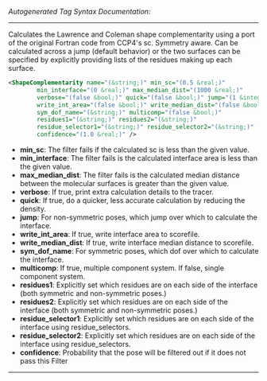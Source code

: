 <!-- THIS IS AN AUTOGENERATED FILE: Don't edit it directly, instead change the schema definition in the code itself. -->

_Autogenerated Tag Syntax Documentation:_

---
Calculates the Lawrence and Coleman shape complementarity using a port of the original Fortran code from CCP4's sc. Symmetry aware. Can be calculated across a jump (default behavior) or the two surfaces can be specified by explicitly providing lists of the residues making up each surface.

```xml
<ShapeComplementarity name="(&string;)" min_sc="(0.5 &real;)"
        min_interface="(0 &real;)" max_median_dist="(1000 &real;)"
        verbose="(false &bool;)" quick="(false &bool;)" jump="(1 &integer;)"
        write_int_area="(false &bool;)" write_median_dist="(false &bool;)"
        sym_dof_name="(&string;)" multicomp="(false &bool;)"
        residues1="(&string;)" residues2="(&string;)"
        residue_selector1="(&string;)" residue_selector2="(&string;)"
        confidence="(1.0 &real;)" />
```

-   **min_sc**: The filter fails if the calculated sc is less than the given value.
-   **min_interface**: The filter fails is the calculated interface area is less than the given value.
-   **max_median_dist**: The filter fails is the calculated median distance between the molecular surfaces is greater than the given value.
-   **verbose**: If true, print extra calculation details to the tracer.
-   **quick**: If true, do a quicker, less accurate calculation by reducing the density.
-   **jump**: For non-symmetric poses, which jump over which to calculate the interface.
-   **write_int_area**: If true, write interface area to scorefile.
-   **write_median_dist**: If true, write interface median distance to scorefile.
-   **sym_dof_name**: For symmetric poses, which dof over which to calculate the interface.
-   **multicomp**: If true, multiple component system. If false, single component system.
-   **residues1**: Explicitly set which residues are on each side of the interface (both symmetric and non-symmetric poses.)
-   **residues2**: Explicitly set which residues are on each side of the interface (both symmetric and non-symmetric poses.)
-   **residue_selector1**: Explicitly set which residues are on each side of the interface using residue_selectors.
-   **residue_selector2**: Explicitly set which residues are on each side of the interface using residue_selectors.
-   **confidence**: Probability that the pose will be filtered out if it does not pass this Filter

---
